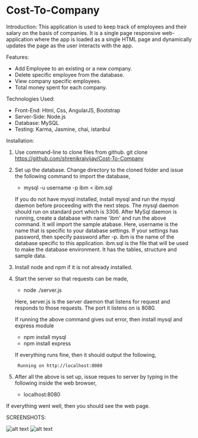 # Cost-To-Company
Introduction:
	This application is used to keep track of employees and their salary on the basis of companies. It is a single page responsive web-application where the app is loaded as a single HTML page and dynamically updates the page as the user interacts with the app.
	
Features:

* Add Employee to an existing or a new company.						
* Delete specific employee from the database.							
* View company specific employees.						
* Total money spent for each company.				

Technologies Used:

* Front-End: Html, Css, AngularJS, Bootstrap
* Server-Side: Node.js
* Database: MySQL
* Testing: Karma, Jasmine, chai, istanbul 

Installation:
1. Use command-line to clone files from github.
		git clone https://github.com/shrenikrajvijay/Cost-To-Company

2. Set up the database. Change directory to the cloned folder and issue the following command to import the database,
	- mysql -u username -p ibm < ibm.sql
	
	If you do not have mysql installed, install mysql and run the mysql daemon before proceeding with the next steps. The mysql daemon should run on standard port which is 3306.
	After MySql daemon is running, create a database with name 'ibm' and run the above command. It will import the sample atabase. Here, username is the name that is specific to your database settings. If your settings has password, then specify password after -p. ibm is the name of the database specific to this application. ibm.sql is the file that will be used to make the database environment. It has the tables, structure and sample data.

3. Install node and npm if it is not already installed.

4. Start the server so that requests can be made,
	- node ./server.js
	
	Here, server.js is the server daemon that listens for request and responds to those requests. The port it listens on is 8080.

	If running the above command gives out error, then install mysql and express module 
	- npm install mysql
	- npm install express

	If everything runs fine, then it should output the following,

		Running on http://localhost:8080

5. After all the above is set up, issue reques to server by typing in the following inside the web browser,
	- localhost:8080

If everything went well, then you should see the web page.

SCREENSHOTS:

![alt text](https://github.com/shrenikrajvijay/Cost-To-Company/blob/master/main.png)
![alt text](https://github.com/shrenikrajvijay/Cost-To-Company/blob/master/detail.png)









